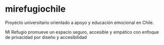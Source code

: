 # mirefugiochile
Proyecto universitario orientado a apoyo y educación emocional en Chile. 

Mi Refugio promueve un espacio seguro, accesible y empático con enfoque de privacidad por diseño y accesibilidad
